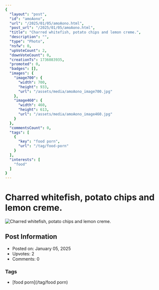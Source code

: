 ```yaml
---
{
  "layout": "post",
  "id": "amoAono",
  "url": "/2025/01/05/amoAono.html",
  "post_url": "/2025/01/05/amoAono.html",
  "title": "Charred whitefish, potato chips and lemon creme.",
  "description": "",
  "type": "Photo",
  "nsfw": 0,
  "upVoteCount": 2,
  "downVoteCount": 0,
  "creationTs": 1736083935,
  "promoted": 0,
  "badges": [],
  "images": {
    "image700": {
      "width": 700,
      "height": 933,
      "url": "/assets/media/amoAono_image700.jpg"
    },
    "image460": {
      "width": 460,
      "height": 613,
      "url": "/assets/media/amoAono_image460.jpg"
    }
  },
  "commentsCount": 0,
  "tags": [
    {
      "key": "food porn",
      "url": "/tag/food-porn"
    }
  ],
  "interests": [
    "food"
  ]
}
---
```


# Charred whitefish, potato chips and lemon creme.

![Charred whitefish, potato chips and lemon creme.](/assets/media/amoAono_image700.jpg)

## Post Information

- Posted on: January 05, 2025
- Upvotes: 2
- Comments: 0

### Tags

- [food porn](/tag/food porn)
